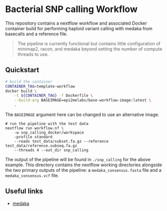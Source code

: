 # Bacterial SNP calling Workflow

This repository contains a nextflow workflow and associated Docker
container build for performing haploid variant calling with medaka
from basecalls and a reference file.

> The pipeline is currently functional but contains little
> configuration of minimap2, racon, and medaka beyond setting the
> number of compute threads to use.

## Quickstart

```bash
# build the container
CONTAINER_TAG=template-workflow
docker build \
    -t ${CONTAINER_TAG} -f Dockerfile \
    --build-arg BASEIMAGE=epi2melabs/base-workflow-image:latest \
    .
```

The `BASEIMAGE` argument here can be changed to use an alternative image.

```
# run the pipeline with the test data
nextflow run workflow.nf \
    -w snp_calling_docker/workspace 
    -profile standard
    --reads test_data/subset.fa.gz --reference test_data/reference.subseq.fa.gz 
    --threads 4 --out_dir snp_calling
```

The output of the pipeline will be found in `./snp_calling` for the above
example. This directory contains the nextflow working directories alongside
the two primary outputs of the pipeline: a `medaka_consensus.fasta` file and a
`medaka_consensus.vcf` file.


## Useful links

* [medaka](https://www.github.com/nanoporetech/medaka)
